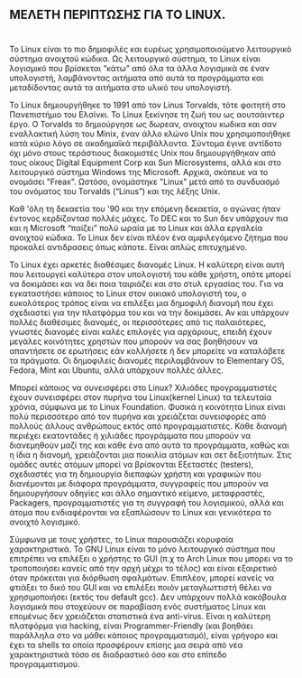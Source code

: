 ## ΜΕΛΕΤΗ ΠΕΡΙΠΤΩΣΗΣ ΓΙΑ ΤΟ LINUX.
#
Το Linux είναι το πιο δημοφιλές και ευρέως χρησιμοποιούμενο λειτουργικό σύστημα ανοιχτού κώδικα. Ως λειτουργικό σύστημα,
το Linux είναι λογισμικό που βρίσκεται “κάτω” από όλα τα άλλα λογισμικά σε έναν υπολογιστή, λαμβάνοντας αιτήματα από αυτά
τα προγράμματα και μεταδίδοντας αυτά τα αιτήματα στο υλικό του υπολογιστή.

Το Linux δημιουργήθηκε το 1991 από τον Linus Torvalds, τότε φοιτητή στο Πανεπιστήμιο του Ελσίνκι. Το Linux ξεκίνησε τη ζωή του
ως αουτσάιντερ έργο. Ο Torvalds το δημιούργησε ως δωρεαν, ανοιχτου κωδικα και σαν εναλλακτική λύση του Minix, έναν άλλο κλώνο 
Unix που χρησιμοποιήθηκε κατά κύριο λόγο σε ακαδημαϊκά περιβάλλοντα. Σύντομα έγινε αντίδοτο όχι μόνο στους τεράστιους διακομιστές Unix
που δημιουργήθηκαν από τους οίκους Digital Equipment Corp και Sun Microsystems, αλλά και στο λειτουργικό σύστημα Windows της Microsoft.
Αρχικά, σκόπευε να το ονομάσει "Freax". Ωστόσο,  ονομάστηκε "Linux" μετά από το συνδυασμό του ονόματος του Torvalds (“Linus”) και της
λέξης Unix.

Καθ 'όλη τη δεκαετία του '90 και την επόμενη δεκαετία, ο αγώνας ήταν έντονος  κερδίζοντασ πολλές μάχες. Το DEC και το Sun δεν υπάρχουν πια
και η Microsoft “παίζει” πολύ ωραία με το Linux και άλλα εργαλεία ανοιχτού κώδικα. Το Linux δεν είναι πλέον ένα αμφιλεγόμενο ζήτημα που
προκαλεί αντιδρασεις όπως κάποτε. Είναι απλώς επιτυχημένο.

Το Linux έχει αρκετές διαθέσιμες διανομές Linux. Η καλύτερη είναι αυτή που λειτουργεί καλύτερα στον υπολογιστή του κάθε χρήστη,
οπότε μπορεί να δοκιμάσει και να δει ποια ταιριάζει και στο στυλ εργασίας του. Για να εγκαταστήσει κάποιος το Linux στον οικιακό 
υπολογιστή του, ο ευκολότερος τρόπος είναι να επιλέξει μια  δημοφιλή διανομή που έχει σχεδιαστεί για την πλατφόρμα του και να την
δοκιμάσει. Αν και υπάρχουν πολλές διαθέσιμες διανομές, οι περισσότερες από τις παλαιότερες, γνωστές διανομές είναι καλές επιλογές
για αρχάριους, επειδή έχουν μεγάλες κοινότητες χρηστών που μπορούν να σας βοηθήσουν να απαντήσετε σε ερωτήσεις εάν κολλήσετε ή δεν
μπορείτε να καταλάβετε τα πράγματα. Οι δημοφιλείς διανομές περιλαμβάνουν το Elementary OS, Fedora, Mint και Ubuntu, αλλά υπάρχουν
πολλές άλλες.

Μπορεί κάποιος να συνεισφέρει στο Linux? Χιλιάδες προγραμματιστές έχουν συνεισφέρει στον πυρήνα του Linux(kernel Linux) τα τελευταία
χρόνια, σύμφωνα με το Linux Foundation. Φυσικά η κοινότητα Linux είναι πολύ περισσότερο από τον πυρήνα και χρειάζεται συνεισφορές από
πολλούς άλλους ανθρώπους εκτός από προγραμματιστές. Κάθε διανομή περιέχει εκατοντάδες ή χιλιάδες προγράμματα που μπορούν να διανεμηθούν
μαζί της και κάθε ένα από αυτά τα προγράμματα, καθώς και η ίδια η διανομή, χρειάζονται μια ποικιλία ατόμων και σετ δεξιοτήτων. 
Στις ομάδες αυτές ατόμων μπορεί να βρίσκονται Εξεταστές (testers), σχεδιαστές για τη δημιουργία διεπαφών χρήστη και γραφικών που 
διανέμονται με διάφορα προγράμματα, συγγραφείς που μπορούν να δημιουργήσουν οδηγίες και άλλο σημαντικό κείμενο,  μεταφραστές, Packagers,
προγραμματιστές για τη συγγραφή του λογισμικού, αλλά και άτομα που ενδιαφέρονται να εξαπλώσουν το Linux και γενικότερα το ανοιχτό λογισμικό.


Σύμφωνα με τους χρήστες, το Linux παρουσιάζει κορυφαία χαρακτηριστικά. Το GNU Linux είναι το μόνο λειτουργικό σύστημα που επιτρέπει να
επιλέξει ο χρήστης το GUI (π.χ το Arch Linux που μπορει να το τροποποιήσει κανείς από την αρχή μέχρι το τέλος) και είναι εξαιρετικό
όταν πρόκειται για διόρθωση σφαλμάτων. Επιπλέον, μπορεί κανείς να φτιάξει το δικό του GUI και να επιλέξει ποιόν μεταγλωττιστή θέλει
να χρησιμοποιήσει (εκτός του default gcc). Δεν υπάρχουν πολλά κακόβουλα λογισμικά που στοχεύουν σε παραβίαση ενός συστήματος Linux και 
επομένως δεν χρειάζεται στατιστικά ένα anti-virus. Eίναι η καλύτερη πλατφόρμα για hacking, είναι Programmer-Friendly (και βοηθάει παράλληλα
στο να μάθει κάποιος προγραμματισμό), είναι γρήγορο και έχει τα shells τα οποία προσφέρουν επίσης μια σειρά από νέα χαρακτηριστικά τόσο
σε διαδραστικό όσο και στο επίπεδο προγραμματισμού.
